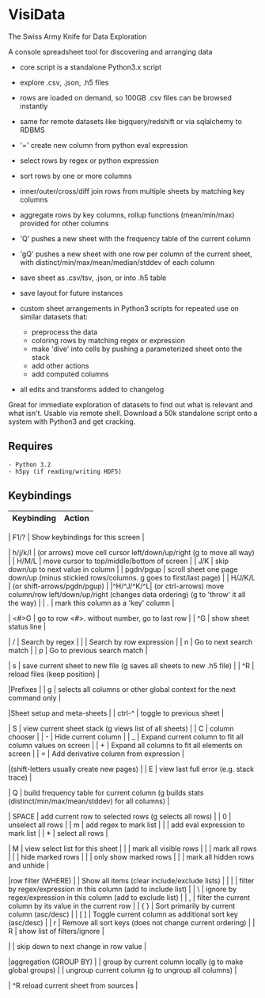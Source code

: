 # VisiData

The Swiss Army Knife for Data Exploration

A console spreadsheet tool for discovering and arranging data

- core script is a standalone Python3.x script

- explore .csv, .json, .h5 files
- rows are loaded on demand, so 100GB .csv files can be browsed instantly
- same for remote datasets like bigquery/redshift or via sqlalchemy to RDBMS

- '=' create new column from python eval expression

- select rows by regex or python expression
- sort rows by one or more columns
- inner/outer/cross/diff join rows from multiple sheets by matching key columns
- aggregate rows by key columns, rollup functions (mean/min/max) provided for other columns

- 'Q' pushes a new sheet with the frequency table of the current column
- 'gQ' pushes a new sheet with one row per column of the current sheet, with distinct/min/max/mean/median/stddev of each column

- save sheet as .csv/tsv, .json, or into .h5 table
- save layout for future instances

- custom sheet arrangements in Python3 scripts for repeated use on similar datasets that:
   - preprocess the data
   - coloring rows by matching regex or expression
   - make <enter> 'dive' into cells by pushing a parameterized sheet onto the stack
   - add other actions
   - add computed columns

- all edits and transforms added to changelog

Great for immediate exploration of datasets to find out what is relevant and what isn't.
Usable via remote shell.
Download a 50k standalone script onto a system with Python3 and get cracking.

## Requires
    - Python 3.2
    - h5py (if reading/writing HDF5)

## Keybindings

| Keybinding | Action |
| --- | --- |

|    F1/?   | Show keybindings for this screen |

|   h/j/k/l | (or arrows) move cell cursor left/down/up/right (g to move all way) |
|   H/M/L   | move cursor to top/middle/bottom of screen |
|   J/K     | skip down/up to next value in column |
| pgdn/pgup | scroll sheet one page down/up (minus stickied rows/columns.  g goes to first/last page) |
|   H/J/K/L | (or shift-arrows/pgdn/pgup)  |
|^H/^J/^K/^L| (or ctrl-arrows) move column/row left/down/up/right (changes data ordering) (g to 'throw' it all the way) |
|    .      | mark this column as a 'key' column |

|   <#>G    | go to row <#>.  without number, go to last row |
|    ^G     | show sheet status line |

|    /      | Search by regex |
|           | Search by row expression |
|    n      | Go to next search match |
|    p      | Go to previous search match |

|    s      | save current sheet to new file (g saves all sheets to new .h5 file) |
|    ^R     | reload files (keep position) |

|Prefixes |
|    g      | selects all columns or other global context for the next command only |

|Sheet setup and meta-sheets |
| ctrl-^    | toggle to previous sheet |

|    S      | view current sheet stack (g views list of all sheets) |
|    C      | column chooser |
|    -      | Hide current column |
|    _      | Expand current column to fit all column values on screen |
|    +      | Expand all columns to fit all elements on screen |
|    =      | Add derivative column from expression |

|(shift-letters usually create new pages) |
|    E      | view last full error (e.g. stack trace) |

|    Q      | build frequency table for current column (g builds stats (distinct/min/max/mean/stddev) for all columns) |

|    SPACE  | add current row to selected rows (g selects all rows) |
|    0      | unselect all rows |
|    m      | add regex to mark list |
|           | add eval expression to mark list |
|    *      | select all rows |

|    M      | view select list for this sheet |
|           | mark all visible rows |
|           | mark all rows |
|           | hide marked rows |
|           | only show marked rows |
|           | mark all hidden rows and unhide |

|row filter (WHERE) |
|    Show all items (clear include/exclude lists) |
|    \|     | filter by regex/expression in this column (add to include list) |
|    \\     | ignore by regex/expression in this column (add to exclude list) |
|    ,      | filter the current column by its value in the current row |
|    { }    | Sort primarily by current column (asc/desc) |
|    [ ]    | Toggle current column as additional sort key (asc/desc) |
|    r      | Remove all sort keys (does not change current ordering) |
|    R      | show list of filters/ignore |

|           | skip down to next change in row value |
 
|aggregation (GROUP BY) |
|            group by current column locally (g to make global groups) |
|            ungroup current column (g to ungroup all columns) |
 
|    ^R      reload current sheet from sources |
